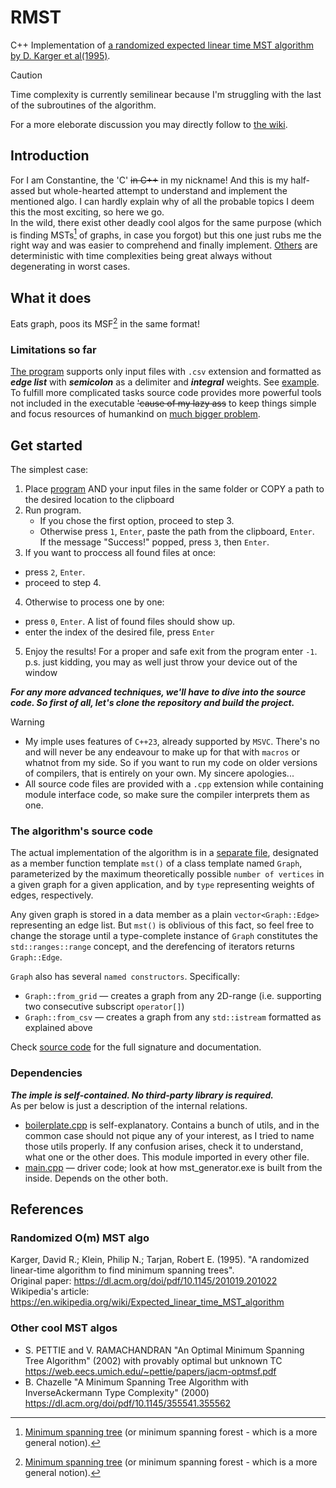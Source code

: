 # RMST
C++ Implementation of [a randomized expected linear time MST algorithm by D. Karger et al(1995)](./README.md#randomized-om-mst-algo).  
> [!caution]  
> Time complexity is currently semilinear because I'm struggling with the last of the subroutines of the algorithm.  


For a more eleborate discussion you may directly follow to [the wiki](https://aacfox.github.io/RMST/).  

## Introduction 
For I am Constantine, the 'C' ~~in C++~~ in my nickname! And this is my half-assed but whole-hearted attempt to understand and implement the mentioned algo. I can hardly explain why of all the probable topics I deem this the most exciting, so here we go.  
In the wild, there exist other deadly cool algos for the same purpose (which is finding MSTs[^1] of graphs, in case you forgot) but this one just rubs me the right way and was easier to comprehend and finally implement. [Others](./README.md#other-cool-mst-algos) are deterministic with time complexities being great always without degenerating in worst cases.  
[^1]: [Minimum spanning tree](https://en.wikipedia.org/wiki/Minimum_spanning_tree) (or minimum spanning forest - which is a more general notion).  

## What it does
Eats graph, poos its MSF[^1] in the same format!  

### Limitations so far  
[The program](./mst_generator.exe) supports only input files with `.csv` extension and formatted as ***edge list*** with ***semicolon*** as a delimiter and ***integral*** weights. See [example](./docs/wikipedia_graph.csv). To fulfill more complicated tasks source code provides more powerful tools not included in the executable ~~'cause of my lazy ass~~ to keep things simple and focus resources of humankind on [much bigger problem](./docs/CONTRIBUTING.md#tasks).  

## Get started
The simplest case:
1. Place [program](./mst_generator.exe) AND your input files in the same folder or COPY a path to the desired location to the clipboard  
2. Run program.
   * If you chose the first option, proceed to step 3.
   * Otherwise press `1`, `Enter`, paste the path from the clipboard, `Enter`.  
     If the message "Success!" popped, press `3`, then `Enter`.
3. If you want to proccess all found files at once:
  * press `2`, `Enter`.
  * proceed to step 4.
4. Otherwise to process one by one:
  * press `0`, `Enter`. A list of found files should show up.
  * enter the index of the desired file, press `Enter`
5. Enjoy the results! For a proper and safe exit from the program enter `-1`.  
   p.s. just kidding, you may as well just throw your device out of the window

***For any more advanced techniques, we'll have to dive into the source code. So first of all, let's clone the repository and build the project.***  
>[!WARNING]
>* My imple uses features of `C++23`, already supported by `MSVC`. There's no and will never be any endeavour to make up for that with `macros` or whatnot from my side. So if you want to run my code on older versions of compilers, that is entirely on your own. My sincere apologies...  
>* All source code files are provided with a `.cpp` extension while containing module interface code, so make sure the compiler interprets them as one.

### The algorithm's source code
The actual implementation of the algorithm is in a [separate file](./graph.cpp), designated as a member function template `mst()` of a class template named `Graph`, parameterized by the maximum theoretically possible `number of vertices` in a given graph for a given application, and by `type` representing weights of edges, respectively. 
 
Any given graph is stored in a data member as a plain `vector<Graph::Edge>` representing an edge list. But `mst()` is oblivious of this fact, so feel free to change the storage until a type-complete instance of `Graph` constitutes the `std::ranges::range` concept, and the derefencing of iterators returns `Graph::Edge`.  

`Graph` also has several `named constructors`. Specifically:
* `Graph::from_grid` — creates a graph from any 2D-range (i.e. supporting two consecutive subscript `operator[]`)
* `Graph::from_csv` — creates a graph from any `std::istream` formatted as explained above

Check [source code](./graph.cpp) for the full signature and documentation.  

### Dependencies
***The imple is self-contained. No third-party library is required.***  
As per below is just a description of the internal relations.
* [boilerplate.cpp](./boilerplate.cpp) is self-explanatory. Contains a bunch of utils, and in the common case should not pique any of your interest, as I tried to name those utils properly. If any confusion arises, check it to understand, what one or the other does. This module imported in every other file.
* [main.cpp](./main.cpp) — driver code; look at how mst_generator.exe is built from the inside. Depends on the other both.
  
## References
### Randomized O(m) MST algo
Karger, David R.; Klein, Philip N.; Tarjan, Robert E. (1995). "A randomized linear-time algorithm to find minimum spanning trees".  
Original paper: https://dl.acm.org/doi/pdf/10.1145/201019.201022  
Wikipedia's article: https://en.wikipedia.org/wiki/Expected_linear_time_MST_algorithm

### Other cool MST algos
* S. PETTIE and V. RAMACHANDRAN "An Optimal Minimum Spanning Tree Algorithm" (2002) with provably optimal but unknown TC
  https://web.eecs.umich.edu/~pettie/papers/jacm-optmsf.pdf
* B. Chazelle "A Minimum Spanning Tree Algorithm with InverseAckermann Type Complexity" (2000)
  https://dl.acm.org/doi/pdf/10.1145/355541.355562
